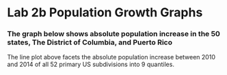# Lab 2b Population Growth Graphs

### The graph below shows absolute population increase in the 50 states, The District of Columbia, and Puerto Rico


The line plot above facets the absolute population increase between 2010 and 2014 of all 52 primary US subdivisions into 9 quantiles. 
